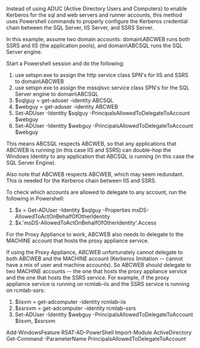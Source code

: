 Instead of using ADUC (Active Directory Users and Computers) to enable Kerberos for the sql and web servers and runner accounts, this method uses Powershell commands to properly configure the Kerberos credential chain between the SQL Server, IIS Server, and SSRS Server.

In this example, assume two domain accounts: domain\ABCWEB runs both SSRS and IIS (the application pools), and domain\ABCSQL runs the SQL Server engine.

Start a Powershell session and do the following:

1. use setspn.exe to assign the http service class SPN's for IIS and SSRS to domain\ABCWEB
2. use setspn.exe to assign the mssqlsvc service class SPN's for the SQL Server engine to domain\ABCSQL
3. $sqlguy = get-aduser -identity ABCSQL
4. $webguy = get-aduser -identity ABCWEB
5. Set-ADUser -Identity $sqlguy -PrincipalsAllowedToDelegateToAccount $webguy
6. Set-ADUser -Identity $webguy -PrincipalsAllowedToDelegateToAccount $webguy

This means ABCSQL respects ABCWEB, so that any applications that ABCWEB is running (in this case IIS and SSRS) can double-hop the Windows Identity to any application that ABCSQL is running (in this case the SQL Server Engine).

Also note that ABCWEB respects ABCWEB, which may seem redundant. This is needed for the Kerberos chain between IIS and SSRS.

To check which accounts are allowed to delegate to any account, run the following in Powershell:

1. $x = Get-ADUser -Identity $sqlguy -Properties msDS-AllowedToActOnBehalfOfOtherIdentity
2. $x.'msDS-AllowedToActOnBehalfOfOtherIdentity'.Access

For the Proxy Appliance to work, ABCWEB also needs to delegate to the MACHINE account that hosts the proxy appliance service.

If using the Proxy Appliance, ABCWEB unfortunately cannot delegate to both ABCWEB and the MACHINE account (Kerberos limitation -- cannot have a mix of user and machine accounts). So ABCWEB should delegate to two MACHINE accounts -- the one that hosts the proxy appliance service and the one that hosts the SSRS service. For example, if the proxy appliance service is running on rcmlab-iis and the SSRS service is running on rcmlab-ssrs:

1. $iisvm = get-adcomputer -identity rcmlab-iis
2. $ssrsvm = get-adcomputer -identity rcmlab-ssrs
3. Set-ADUser -Identity $webguy -PrincipalsAllowedToDelegateToAccount $iisvm, $ssrsvm

Add-WindowsFeature RSAT-AD-PowerShell
Import-Module ActiveDirectory
Get-Command -ParameterName PrincipalsAllowedToDelegateToAccount
